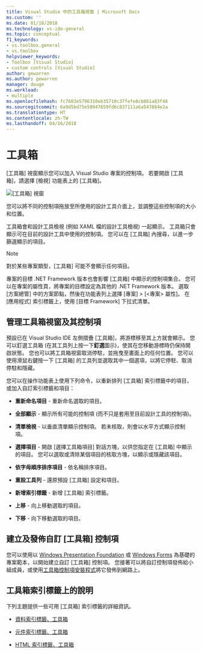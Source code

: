 ```yaml
---
title: Visual Studio 中的工具箱視窗 | Microsoft Docs
ms.custom: ''
ms.date: 01/18/2018
ms.technology: vs-ide-general
ms.topic: conceptual
f1_keywords:
- vs.toolbox.general
- vs.toolbox
helpviewer_keywords:
- Toolbox [Visual Studio]
- custom controls [Visual Studio]
author: gewarren
ms.author: gewarren
manager: douge
ms.workload:
- multiple
ms.openlocfilehash: fc7683e5796310eb35710c37fefe8cb861a83f48
ms.sourcegitcommit: 6a9d5bd75e50947659fd6c837111a6a547884e2a
ms.translationtype: HT
ms.contentlocale: zh-TW
ms.lasthandoff: 04/16/2018
---
```

# <a name="toolbox"></a>工具箱

[工具箱] 視窗顯示您可以加入 Visual Studio 專案的控制項。 若要開啟 [工具箱]，請選擇 [檢視] 功能表上的 [工具箱]。

![[工具箱] 視窗](media/toolbox.png)

您可以將不同的控制項拖放至所使用的設計工具介面上，並調整這些控制項的大小和位置。

工具箱會和設計工具檢視 (例如 XAML 檔的設計工具檢視) 一起顯示。 工具箱只會顯示可在目前的設計工具中使用的控制項。 您可以在 [工具箱] 內搜尋，以進一步篩選顯示的項目。

> [!NOTE]
> 對於某些專案類型，[工具箱] 可能不會顯示任何項目。

專案的目標 .NET Framework 版本也會影響 [工具箱] 中顯示的控制項集合。 您可以在專案的屬性頁，將專案的目標設定為其他的 .NET Framework 版本。 選取 [方案總管] 中的方案節點，然後在功能表列上選擇 [專案] > [\<專案\> 屬性]。 在 [應用程式] 索引標籤上，使用 [目標 Framework] 下拉式清單。

## <a name="managing-the-toolbox-window-and-its-controls"></a>管理工具箱視窗及其控制項

預設已在 Visual Studio IDE 左側摺疊 [工具箱]，將游標移至其上方就會顯示。 您可以釘選工具箱 (在其工具列上按一下**釘選**圖示)，使其在您移動游標時仍保持開啟狀態。 您也可以將工具箱視窗取消停駐，並拖曳至畫面上的任何位置。 您可以使用滑鼠右鍵按一下 [工具箱] 的工具列並選取其中一個選項，以將它停駐、取消停駐和隱藏。

您可以在操作功能表上使用下列命令，以重新排列 [工具箱] 索引標籤中的項目，或加入自訂索引標籤和項目：

- **重新命名項目** - 重新命名選取的項目。

- **全部顯示** - 顯示所有可能的控制項 (而不只是套用至目前設計工具的控制項)。

- **清單檢視** - 以垂直清單顯示控制項。 若未核取，則會以水平方式顯示控制項。

- **選擇項目** - 開啟 [選擇工具箱項目] 對話方塊，以供您指定在 [工具箱] 中顯示的項目。 您可以選取或清除某個項目的核取方塊，以顯示或隱藏該項目。

- **依字母順序排序項目** - 依名稱排序項目。

- **重設工具列** - 還原預設 [工具箱] 設定和項目。

- **新增索引標籤** - 新增 [工具箱] 索引標籤。

- **上移** - 向上移動選取的項目。

- **下移** - 向下移動選取的項目。

## <a name="creating-and-distributing-custom-toolbox-controls"></a>建立及發佈自訂 [工具箱] 控制項

您可以使用以 [Windows Presentation Foundation](../../extensibility/creating-a-wpf-toolbox-control.md) 或 [Windows Forms](../../extensibility/creating-a-windows-forms-toolbox-control.md) 為基礎的專案範本，以開始建立自訂 [工具箱] 控制項。 您接著可以將自訂控制項發佈給小組成員，或使用[工具箱控制項安裝程式](http://download.microsoft.com/download/8/3/6/836657BD-9CCB-4ED4-B9D2-FB769473B284/TCI_whitepaper.docx)將它發佈到網路上。

## <a name="help-on-toolbox-tabs"></a>工具箱索引標籤上的說明

下列主題提供一些可用 [工具箱] 索引標籤的詳細資訊。

- [資料索引標籤、工具箱](../../ide/reference/toolbox-data-tab.md)

- [元件索引標籤、工具箱](../../ide/reference/toolbox-components-tab.md)

- [HTML 索引標籤、工具箱](../../ide/reference/toolbox-html-tab.md)

